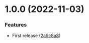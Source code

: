 # 1.0.0 (2022-11-03)


### Features

* First release ([2a9c8a8](https://github.com/de-it-krachten/ansible-role-postgres_docker/commit/2a9c8a876405f9dec84455477c583d5b8748d95e))
